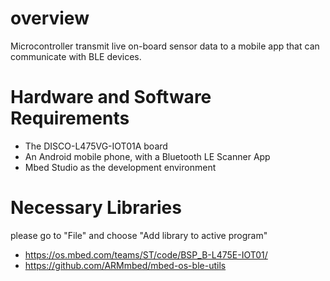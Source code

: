 # overview
Microcontroller transmit live on-board sensor data to a mobile app that can communicate with BLE devices.

# Hardware and Software Requirements
* The DISCO-L475VG-IOT01A board
* An Android mobile phone, with a Bluetooth LE Scanner App
* Mbed Studio as the development environment

# Necessary Libraries
please go to "File" and choose "Add library to active program"
* https://os.mbed.com/teams/ST/code/BSP_B-L475E-IOT01/
* https://github.com/ARMmbed/mbed-os-ble-utils


